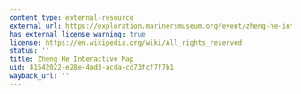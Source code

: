 ```yaml
---
content_type: external-resource
external_url: https://exploration.marinersmuseum.org/event/zheng-he-interactive-map/
has_external_license_warning: true
license: https://en.wikipedia.org/wiki/All_rights_reserved
status: ''
title: Zheng He Interactive Map
uid: 41542022-e28e-4ad3-acda-cd73fcf7f7b1
wayback_url: ''
---
```

